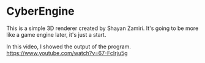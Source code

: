# CyberEngine
 
This is a simple 3D renderer created by Shayan Zamiri. It's going to be more like a game engine later, it's just a start.

In this video, I showed the output of the program.
https://www.youtube.com/watch?v=67-FcIrju5g
